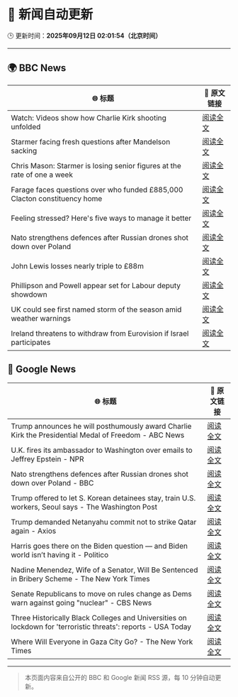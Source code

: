 # 🧠 新闻自动更新

🕒 更新时间：**2025年09月12日 02:01:54（北京时间）**

---

## 🌍 BBC News

| 🌐 标题 | 🔗 原文链接 |
|--------|-------------|
| Watch: Videos show how Charlie Kirk shooting unfolded | [阅读全文](https://www.bbc.com/news/videos/ckg3xp9g9zwo?at_medium=RSS&at_campaign=rss) |
| Starmer facing fresh questions after Mandelson sacking | [阅读全文](https://www.bbc.com/news/articles/cy0v81zeggko?at_medium=RSS&at_campaign=rss) |
| Chris Mason: Starmer is losing senior figures at the rate of one a week | [阅读全文](https://www.bbc.com/news/articles/cvgvexelmkgo?at_medium=RSS&at_campaign=rss) |
| Farage faces questions over who funded £885,000 Clacton constituency home | [阅读全文](https://www.bbc.com/news/articles/ce845w70g0yo?at_medium=RSS&at_campaign=rss) |
| Feeling stressed? Here's five ways to manage it better | [阅读全文](https://www.bbc.com/news/articles/cg42zq7nqxwo?at_medium=RSS&at_campaign=rss) |
| Nato strengthens defences after Russian drones shot down over Poland | [阅读全文](https://www.bbc.com/news/articles/c0lkz2n34z6o?at_medium=RSS&at_campaign=rss) |
| John Lewis losses nearly triple to £88m | [阅读全文](https://www.bbc.com/news/articles/cx2jm4pgejjo?at_medium=RSS&at_campaign=rss) |
| Phillipson and Powell appear set for Labour deputy showdown | [阅读全文](https://www.bbc.com/news/articles/c20v3l4qy11o?at_medium=RSS&at_campaign=rss) |
| UK could see first named storm of the season amid weather warnings | [阅读全文](https://www.bbc.com/weather/articles/cpd9x525653o?at_medium=RSS&at_campaign=rss) |
| Ireland threatens to withdraw from Eurovision if Israel participates | [阅读全文](https://www.bbc.com/news/articles/c5yvd8158ywo?at_medium=RSS&at_campaign=rss) |

## 📰 Google News

| 🌐 标题 | 🔗 原文链接 |
|--------|-------------|
| Trump announces he will posthumously award Charlie Kirk the Presidential Medal of Freedom - ABC News | [阅读全文](https://news.google.com/rss/articles/CBMiuAFBVV95cUxOMlNTdUpIckpiM3ktMlhjRy1ZVHRCZzRjc0dRSXlveFJpd1BFNTQ0S1VTSHU3QlV0cG0xcEZ0elZ4dEFhQTU5Q2xGemI0YzVuSnVCNVhoN1V6NjdBdlJPalpVcHR6REp4Y0dUSjJQWGl0ekJtUGp4ck1wVXd1c0FJbmphRlcya1RESjBhaHlJdXlwa1NWdU5XNVlRU19yMFNESnlXUE1YVTFFTXhDaHNYbFdORnp3cVRv0gG-AUFVX3lxTFBVZWpjSHBPLXBScVBua2gwYzhqeHVqUWhxSE8zM2ZBUE1vajdsNzV0TEFmNF9ib1RMX3pwNVpoQ0hUeldlQzBwUUtGTGprQ282TEZBQUJUemVabVVrT1NraUVFQ1lzVEtVbDk3Q00tNU5xcTRJYkI2ZTN2NWZST1JzLXhraVNTTzZFM2pNblBnU2J3OGtuSDQ5WFdTVFZ4N1V2d3RYTmx3S0w1ZVNBM2xIYzFfWDQtYnBtWFNlWkE?oc=5) |
| U.K. fires its ambassador to Washington over emails to Jeffrey Epstein - NPR | [阅读全文](https://news.google.com/rss/articles/CBMijAFBVV95cUxONm5BdXZ6eTJFWHhOWnFRWFZzMjR0YnlTMENVRHZCRDhkZkFWa2JKajQ3emdkTURGSFFPUlluNzBiZjZVN3paSWFqOUZPNURyYVRTTjhPRnlSMnNNT3R4RnVsbnFIMVQzbWJsNnphQjRDay16WnBrNWs5ZXhRQ3FEcmtaeU14c0gzdmxXNQ?oc=5) |
| Nato strengthens defences after Russian drones shot down over Poland - BBC | [阅读全文](https://news.google.com/rss/articles/CBMiWkFVX3lxTE9HRXo4dVRWd095UWtic0lTaXBFVVJmZDJzc3hGSDh4LXhweElUd1RDTVF0czhPek1mbFlaZGhoTEpnOUNHUHJqQy04ZEpGaTFneWlzeHpwREJFd9IBX0FVX3lxTFBGelAzY0g5bXhmeUtfak92V1NhTDhONG9wTDc3NHRMQ3VPWTc2UkVJSzhoTi1ObTFZb2lvYjU3RkVWc1JUd3pIUno4V1htSDlYVnY3QTNHNVQtcjF2dy1J?oc=5) |
| Trump offered to let S. Korean detainees stay, train U.S. workers, Seoul says - The Washington Post | [阅读全文](https://news.google.com/rss/articles/CBMijgFBVV95cUxNU0RpMENTV3RlaDJOaUc2d1dDZHl3SUduTG9qM20zdTltNE8zSE9MYTZUUzFsSUc1TXVBYUFMcUUxNzRLY0FraGFZS2JBQ2FfM0UtM2huUUZZQm5ocDl0SURQbU5xZVlSVzFUNzhGSkpoMXlUVVNFZ2hRNXVITU9OZDViUzZRM2lwazY5WHN3?oc=5) |
| Trump demanded Netanyahu commit not to strike Qatar again - Axios | [阅读全文](https://news.google.com/rss/articles/CBMif0FVX3lxTFBRLTZ1cFdIQjQwSmVNbVNhcTFZNDZaOHg5aHk0d0lOZ2VCVXRjWEhBYUhCQkFoQzF5bHZMUlE0WHRDU0FDMjBpelpLbnJvalRSZkRtbENoSkRjdUlla2pBMUtDekR6bkVTMkx5R09rUTc5cXgwa2FLLTl2alNsX2s?oc=5) |
| Harris goes there on the Biden question — and Biden world isn’t having it - Politico | [阅读全文](https://news.google.com/rss/articles/CBMihgFBVV95cUxPMTJjSjAtWFVqa0ItTVZlUFBPSHE2ZkIwOEVRNncxeklYNUxRMzREb3JHcFpkZURySTJnWU13bDQtcm1uU2Y2cWItbTNkTnVGV0s0Uy1xVVhCa3FlT2pvNF9EbTRKZjFjLXRxVG5tOGpwSlFjVWVQSWt6M3VRdHpoZ200bkF4dw?oc=5) |
| Nadine Menendez, Wife of a Senator, Will Be Sentenced in Bribery Scheme - The New York Times | [阅读全文](https://news.google.com/rss/articles/CBMiiwFBVV95cUxQWlZJYVZmWU42NjBpa2F6UkJEX2VrVE9QUEt3WU1pVUJhSU5MYV9FNzZhWVRTWksxN1R0Y2hKaXczT3g3V2tLQWdxU3J6a1ZnUGh1RXgxTm1aXzB1SWdMdFZwb0Y0UUYzZGhZZkhYT0V5NnI4UmlCUndZOHJmS3J1Wngxd3VCZmM0VFc0?oc=5) |
| Senate Republicans to move on rules change as Dems warn against going "nuclear" - CBS News | [阅读全文](https://news.google.com/rss/articles/CBMif0FVX3lxTE9jOXByRWJMY3pVdUNiNTBQZHJ1MElwdDNZYU1CRXdLcExkU3AyRUJYY09hdEJXUEVmdnV5TWk3eWNGcndoZGxQNmxOZFVoRVNPMDFDcl9KMWRmbXJMcmNoTElyZG12VHM0cHRjSEVZVDIzWDF5RzdvdTI1NGhmcXPSAYQBQVVfeXFMTU9QT0ZtWllLNEhETGcta3RmLWZIQmhjc0hvaEw0S096Q3FIcFdaai0zajF1bm1XcjRtRDZnVDlhLW1ENE45S3RWcVdGWks0d19pckUwTUEwbGkyaExjZ0lFeGc3clBFNkNwTUg3eFY1bVdNSGFxUWFjanY1NjlId0VSdDlE?oc=5) |
| Three Historically Black Colleges and Universities on lockdown for 'terroristic threats': reports - USA Today | [阅读全文](https://news.google.com/rss/articles/CBMikwFBVV95cUxNYUpWMmVmYjRnSGUwY2VGQnc4WTFlOUdNbVZaYlU2Y0xlbHBpN1pWb1ZiZVJFRkFyQ2dUTUczbWZCRkJ2dzZibmlZVHI0OF9MVVlBTW9KcHdYVnZfdVRJS1o3SDlyTDhVaUtuVElmXzBwZHNPck1LVERJQjE4ejlCWTE3TTlud3FDcFdrbEJXMWJ5TFE?oc=5) |
| Where Will Everyone in Gaza City Go? - The New York Times | [阅读全文](https://news.google.com/rss/articles/CBMiowFBVV95cUxOOU5pM05IQ29EU24waGw2blNxWVVwUkFIZnJHWUE0ZjVPTEsxTDdXSlRKY2x4Q0IxU19tZDdjZGVreXpLd2Z3ekMyRmxnUjZpa2l6ZEZnQ2ZLTWYydVpyMnV3ejZxYmZpSGEtNll2TENfTTZLUnlrY1NHNW1jdW8yOElkTEZtRXJ1dnNXQU1Sa0FLUHA5a2xGV3pucnBlRDRIdG40?oc=5) |

---
> 本页面内容来自公开的 BBC 和 Google 新闻 RSS 源，每 10 分钟自动更新。